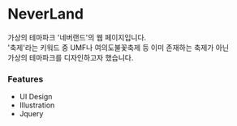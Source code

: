 # NeverLand
가상의 테마파크 '네버랜드'의 웹 페이지입니다.   
'축제'라는 키워드 중 UMF나 여의도불꽃축제 등 이미 존재하는 축제가 아닌   
가상의 테마파크를 디자인하고자 했습니다. 

### Features

- UI Design
- Illustration
- Jquery
